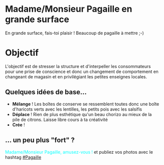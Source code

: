 # Madame/Monsieur Pagaille en grande surface

En grande surface, fais-toi plaisir ! Beaucoup de pagaille à mettre ;-)

# Objectif

L'objectif est de stresser la structure et d'interpeller les consommateurs pour une prise de conscience et donc un changement de comportement en changeant de magasin et en privilégiant les petites enseignes locales.

## Quelques idées de base...

- **Mélange** ! Les boîtes de conserve se ressemblent toutes donc une boîte d'haricots verts avec les lentilles, les petits pois avec les salsifis
- **Déplace** ! Rien de plus esthétique qu'un beau chorizo au mieux de la pile de citrons. Laisse libre cours à ta créativité
- **Crée** !

## ... un peu plus "fort" ?





<span style="color:cyan">Madame/Monsieur Pagaille, amusez-vous !</span> et publiez vos photos avec le hashtag [#Pagaille](https://twitter.com/search?q=%23pagaille&src=typed_query)